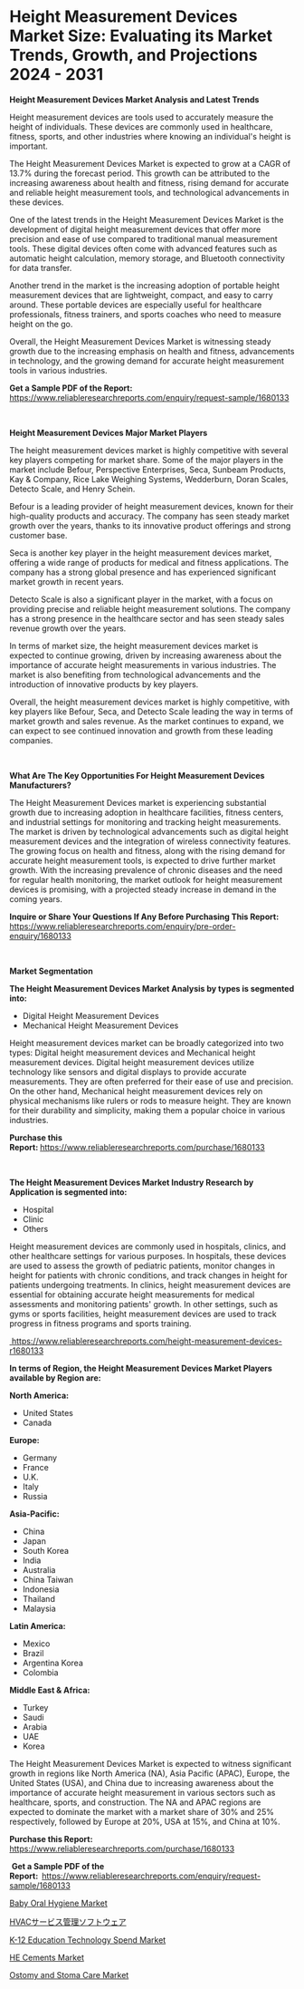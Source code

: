<p><h1>Height Measurement Devices Market Size: Evaluating its Market Trends, Growth, and Projections 2024 - 2031</h1></p><p><strong>Height Measurement Devices Market Analysis and Latest Trends</strong></p>
<p><p>Height measurement devices are tools used to accurately measure the height of individuals. These devices are commonly used in healthcare, fitness, sports, and other industries where knowing an individual's height is important.</p><p>The Height Measurement Devices Market is expected to grow at a CAGR of 13.7% during the forecast period. This growth can be attributed to the increasing awareness about health and fitness, rising demand for accurate and reliable height measurement tools, and technological advancements in these devices.</p><p>One of the latest trends in the Height Measurement Devices Market is the development of digital height measurement devices that offer more precision and ease of use compared to traditional manual measurement tools. These digital devices often come with advanced features such as automatic height calculation, memory storage, and Bluetooth connectivity for data transfer.</p><p>Another trend in the market is the increasing adoption of portable height measurement devices that are lightweight, compact, and easy to carry around. These portable devices are especially useful for healthcare professionals, fitness trainers, and sports coaches who need to measure height on the go.</p><p>Overall, the Height Measurement Devices Market is witnessing steady growth due to the increasing emphasis on health and fitness, advancements in technology, and the growing demand for accurate height measurement tools in various industries.</p></p>
<p><strong>Get a Sample PDF of the Report:&nbsp;</strong> <a href="https://www.reliableresearchreports.com/enquiry/request-sample/1680133">https://www.reliableresearchreports.com/enquiry/request-sample/1680133</a></p>
<p>&nbsp;</p>
<p><strong>Height Measurement Devices Major Market Players</strong></p>
<p><p>The height measurement devices market is highly competitive with several key players competing for market share. Some of the major players in the market include Befour, Perspective Enterprises, Seca, Sunbeam Products, Kay & Company, Rice Lake Weighing Systems, Wedderburn, Doran Scales, Detecto Scale, and Henry Schein.</p><p>Befour is a leading provider of height measurement devices, known for their high-quality products and accuracy. The company has seen steady market growth over the years, thanks to its innovative product offerings and strong customer base.</p><p>Seca is another key player in the height measurement devices market, offering a wide range of products for medical and fitness applications. The company has a strong global presence and has experienced significant market growth in recent years.</p><p>Detecto Scale is also a significant player in the market, with a focus on providing precise and reliable height measurement solutions. The company has a strong presence in the healthcare sector and has seen steady sales revenue growth over the years.</p><p>In terms of market size, the height measurement devices market is expected to continue growing, driven by increasing awareness about the importance of accurate height measurements in various industries. The market is also benefiting from technological advancements and the introduction of innovative products by key players.</p><p>Overall, the height measurement devices market is highly competitive, with key players like Befour, Seca, and Detecto Scale leading the way in terms of market growth and sales revenue. As the market continues to expand, we can expect to see continued innovation and growth from these leading companies.</p></p>
<p>&nbsp;</p>
<p><strong>What Are The Key Opportunities For Height Measurement Devices Manufacturers?</strong></p>
<p><p>The Height Measurement Devices market is experiencing substantial growth due to increasing adoption in healthcare facilities, fitness centers, and industrial settings for monitoring and tracking height measurements. The market is driven by technological advancements such as digital height measurement devices and the integration of wireless connectivity features. The growing focus on health and fitness, along with the rising demand for accurate height measurement tools, is expected to drive further market growth. With the increasing prevalence of chronic diseases and the need for regular health monitoring, the market outlook for height measurement devices is promising, with a projected steady increase in demand in the coming years.</p></p>
<p><strong>Inquire or Share Your Questions If Any Before Purchasing This Report:</strong> <a href="https://www.reliableresearchreports.com/enquiry/pre-order-enquiry/1680133">https://www.reliableresearchreports.com/enquiry/pre-order-enquiry/1680133</a></p>
<p>&nbsp;</p>
<p><strong>Market Segmentation</strong></p>
<p><strong>The Height Measurement Devices Market Analysis by types is segmented into:</strong></p>
<p><ul><li>Digital Height Measurement Devices</li><li>Mechanical Height Measurement Devices</li></ul></p>
<p><p>Height measurement devices market can be broadly categorized into two types: Digital height measurement devices and Mechanical height measurement devices. Digital height measurement devices utilize technology like sensors and digital displays to provide accurate measurements. They are often preferred for their ease of use and precision. On the other hand, Mechanical height measurement devices rely on physical mechanisms like rulers or rods to measure height. They are known for their durability and simplicity, making them a popular choice in various industries.</p></p>
<p><strong>Purchase this Report:&nbsp;</strong><a href="https://www.reliableresearchreports.com/purchase/1680133">https://www.reliableresearchreports.com/purchase/1680133</a></p>
<p>&nbsp;</p>
<p><strong>The Height Measurement Devices Market Industry Research by Application is segmented into:</strong></p>
<p><ul><li>Hospital</li><li>Clinic</li><li>Others</li></ul></p>
<p><p>Height measurement devices are commonly used in hospitals, clinics, and other healthcare settings for various purposes. In hospitals, these devices are used to assess the growth of pediatric patients, monitor changes in height for patients with chronic conditions, and track changes in height for patients undergoing treatments. In clinics, height measurement devices are essential for obtaining accurate height measurements for medical assessments and monitoring patients' growth. In other settings, such as gyms or sports facilities, height measurement devices are used to track progress in fitness programs and sports training.</p></p>
<p><a href="https://www.reliableresearchreports.com/height-measurement-devices-r1680133">&nbsp;https://www.reliableresearchreports.com/height-measurement-devices-r1680133</a></p>
<p><strong>In terms of Region, the Height Measurement Devices Market Players available by Region are:</strong></p>
<p>
    <p> <strong> North America: </strong>
        <ul>
            <li>United States</li>
            <li>Canada</li>
        </ul>
        </p> 
    <p> <strong> Europe: </strong>
        <ul>
            <li>Germany</li>
            <li>France</li>
            <li>U.K.</li>
            <li>Italy</li>
            <li>Russia</li>
        </ul>
        </p> 
    <p> <strong> Asia-Pacific: </strong>
        <ul>
            <li>China</li>
            <li>Japan</li>
            <li>South Korea</li>
            <li>India</li>
            <li>Australia</li>
            <li>China Taiwan</li>
            <li>Indonesia</li>
            <li>Thailand</li>
            <li>Malaysia</li>
        </ul>
        </p> 
    <p> <strong> Latin America: </strong>
        <ul>
            <li>Mexico</li>
            <li>Brazil</li>
            <li>Argentina Korea</li>
            <li>Colombia</li>
        </ul>
        </p> 
    <p> <strong> Middle East & Africa: </strong>
        <ul>
            <li>Turkey</li>
            <li>Saudi</li>
            <li>Arabia</li>
            <li>UAE</li>
            <li>Korea</li>
        </ul>
    </p>
    </p>
<p><p>The Height Measurement Devices Market is expected to witness significant growth in regions like North America (NA), Asia Pacific (APAC), Europe, the United States (USA), and China due to increasing awareness about the importance of accurate height measurement in various sectors such as healthcare, sports, and construction. The NA and APAC regions are expected to dominate the market with a market share of 30% and 25% respectively, followed by Europe at 20%, USA at 15%, and China at 10%.</p></p>
<p><strong>Purchase this Report: </strong><a href="https://www.reliableresearchreports.com/purchase/1680133">https://www.reliableresearchreports.com/purchase/1680133</a></p>
<p>&nbsp;<strong>Get a Sample PDF of the Report:&nbsp;&nbsp;</strong><a href="https://www.reliableresearchreports.com/enquiry/request-sample/1680133">https://www.reliableresearchreports.com/enquiry/request-sample/1680133</a></p>
<p><strong></strong></p>
<p><p><a href="https://medium.com/@babymorar/global-baby-oral-hygiene-market-size-share-analysis-by-product-type-by-application-by-region-ba23996b2ac4">Baby Oral Hygiene Market</a></p><p><a href="https://github.com/pepo3k/Market-Research-Report-List-2/blob/main/6837357182657.md">HVACサービス管理ソフトウェア</a></p><p><a href="https://medium.com/@billyrice626/global-k-12-education-technology-spend-market-by-product-type-by-application-by-region-and-cbda190e59fa">K-12 Education Technology Spend Market</a></p><p><a href="https://github.com/Reinaurphy35/Market-Research-Report-List-1/blob/main/he-cements-market.md">HE Cements Market</a></p><p><a href="https://issuu.com/reportprime-2/docs/ostomy-and-stoma-care-market-size-2030.pptx">Ostomy and Stoma Care Market</a></p></p>
